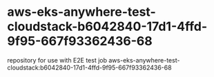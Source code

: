 # aws-eks-anywhere-test-cloudstack-b6042840-17d1-4ffd-9f95-667f93362436-68
repository for use with E2E test job aws-eks-anywhere-test-cloudstack:b6042840-17d1-4ffd-9f95-667f93362436-68
